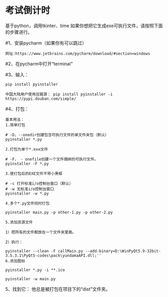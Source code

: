 # 考试倒计时
基于python，调用tkinter、time
如果你想把它生成exe可执行文件，请按照下面的步骤进行。

#1、安装pycharm（如果你有可以跳过）
```
网址:https://www.jetbrains.com/pycharm/download/#section=windows
```

#2、在pycharm中打开“terminal”

#3、输入：

```
pip install pyinstaller
```
```
中国大陆用户使用豆瓣源： pip install pyinstaller -i https://pypi.douban.com/simple/
```

#4、打包：

```
基本用法：
1.简单打包

# -D，--onedir创建包含可执行文件的单文件夹包（默认）
pyinstaller *.py

2.打包为单个*.exe文件

# -F， - onefile创建一个文件捆绑的可执行文件。
pyinstaller -F *.py

3.使打包后的EXE文件不带小黑框

# -c 打开标准i/o控制台窗口（默认）
# -w 无标准i/o控制台窗口
pyinstaller -w *.py

4.多个*.py文件同时打包

pyinstaller main.py -p other-1.py -p other-2.py

5.添加资源文件

1）把所有的文件都放在一个文件夹里面。

2）执行：

pyinstaller --clean -F callMain.py --add-binary=D:\WinPyQt5.9-32bit-3.5.3.1\PyQt5-codes\pack\yundamaAPI.dll;''
6.添加图标

pyinstaller *.py -i **.ico
```
```
pyinstaller -w main.py
```

5、找到它：
他总是被打包在项目下的“dist”文件夹。
